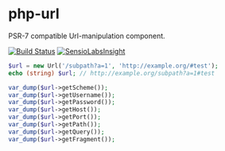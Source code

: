 php-url
=======

PSR-7 compatible Url-manipulation component.

[![Build Status](https://travis-ci.org/rkrx/php-url.svg?branch=master)](https://travis-ci.org/rkrx/php-url) [![SensioLabsInsight](https://insight.sensiolabs.com/projects/932e02c0-c334-420a-ade5-aa4b1aaca19f/mini.png)](https://insight.sensiolabs.com/projects/932e02c0-c334-420a-ade5-aa4b1aaca19f)

```PHP
$url = new Url('/subpath?a=1', 'http://example.org/#test');
echo (string) $url; // http://example.org/subpath?a=1#test

var_dump($url->getScheme());
var_dump($url->getUsername());
var_dump($url->getPassword());
var_dump($url->getHost());
var_dump($url->getPort());
var_dump($url->getPath());
var_dump($url->getQuery());
var_dump($url->getFragment());
```
